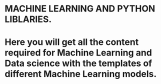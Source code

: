 # MACHINE LEARNING AND PYTHON LIBLARIES.
# Here you will get all the content required for Machine Learning and Data science with the templates of different Machine Learning models.
